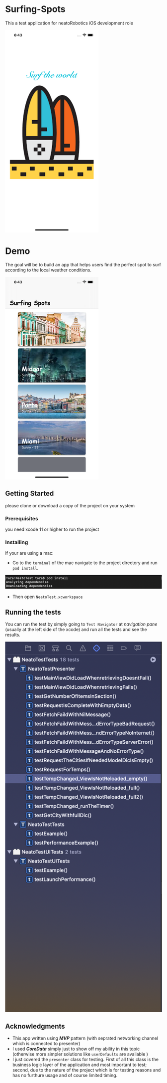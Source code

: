 # Surfing-Spots 
This a test application for neatoRobotics iOS development role 

<img width="300" src="./ReadME/Logo.png">

# Demo
The goal will be to build an app that helps users find the perfect spot to surf according to the local weather conditions.

<img width="300" src="./ReadME/MainPage.png">

## Getting Started 
please clone or download a copy of the project on your system 

### Prerequisites 
you need xcode 11 or higher to run the project 

### Installing 

If your are using a mac: 
- Go to the `terminal` of the mac navigate to the project directory and run `pod install`. 

<img width="600" src="./ReadME/podInstall.png">

- Then open `NeatoTest.xcworkspace` 

## Running the tests 
You can run the test by simply going to `Test Navigator` at *navigation pane* (usually at the left side of the xcode) and run all the tests and see the results. 

<img width="600" src="./ReadME/testing.png">

## Acknowledgments 
* This app written using ***MVP*** pattern (with seprated networking channel which is connected to presenter) 
* I used ***CoreData*** simply just to show off my ability in this topic (otherwise more simpler solutions like `userDefaults` are available ) 
* I just covered the `presenter` class for testing. First of all this class is the business logic layer of the application and most important to test; second, due to the nature of the project which is for testing reasons and has no furthure usage and of course limited timing.
